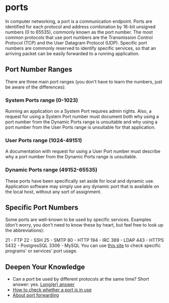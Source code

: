 # ports
In computer networking, a port is a communication endpoint. Ports are identified for each protocol and address combination by 16-bit unsigned numbers (0 to 65535), commonly known as the port number. The most common protocols that use port numbers are the Transmission Control Protocol (TCP) and the User Datagram Protocol (UDP). Specific port numbers are commonly reserved to identify specific services, so that an arriving packet can be easily forwarded to a running application.

## Port Number Ranges
There are three main port ranges (you don't have to learn the numbers, just be aware of the differences):

### System Ports range (0-1023)
Running an application on a System Port requires admin rights. Also, a request for using a System Port number must document both why using a port number from the Dynamic Ports range is unsuitable and why using a port number from the User Ports range is unsuitable for that application.

### User Ports range (1024-49151)
A documentation with request for using a User Port number must describe why a port number from the Dynamic Ports range is unsuitable.

### Dynamic Ports range (49152-65535)
These ports have been specifically set aside for local and dynamic use. Application software may simply use any dynamic port that is available on the local host, without any sort of assignment.

## Specific Port Numbers
Some ports are well-known to be used by specific services. Examples (don't worry, you don't need to know these by heart, but feel free to look up the abbreviations):

21 - FTP
22 - SSH
25 - SMTP
80 - HTTP
194 - IRC
389 - LDAP
443 - HTTPS
5432 - PostgresSQL
3306 - MySQL
You can use [this site](https://www.iana.org/assignments/service-names-port-numbers/service-names-port-numbers.xhtml) to check specific programs' or services' port usage.

## Deepen Your Knowledge
* Can a port be used by different protocols at the same time? Short answer: yes. [Long(er) answer](https://stackoverflow.com/questions/6437383/can-tcp-and-udp-sockets-use-the-same-port/6437427#6437427)
* [How to check whether a port is in use](https://www.cyberciti.biz/faq/unix-linux-check-if-port-is-in-use-command/)
* [About port forwarding](https://www.youtube.com/watch?v=2G1ueMDgwxw&ab_channel=PowerCertAnimatedVideos)